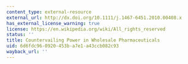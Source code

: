 ```yaml
---
content_type: external-resource
external_url: http://dx.doi.org/10.1111/j.1467-6451.2010.00408.x
has_external_license_warning: true
license: https://en.wikipedia.org/wiki/All_rights_reserved
status: ''
title: Countervailing Power in Wholesale Pharmaceuticals
uid: 6d6fdc96-0920-453b-a7e1-a43ccb082c93
wayback_url: ''
---
```

